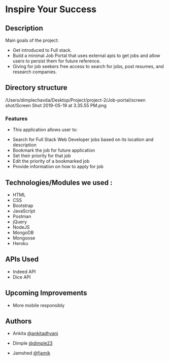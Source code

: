 # Inspire Your Success

## Description
Main goals of the project:  
* Get introduced to Full stack.
* Build a minimal Job Portal that uses external apis to get jobs and allow users to persist them for future reference.
* Giving for job seekers free access to search for jobs, post resumes, and research companies.

## Directory structure

/Users/dimplechavda/Desktop/Project/project-2/Job-portal/screen shot/Screen Shot 2019-05-19 at 3.35.55 PM.png





### Features

* This application allows user to:  

- Search for Full Stack Web Developer jobs based on its location and description 
- Bookmark the job for future application  
- Set their priority for that job  
- Edit the priority of a bookmarked job  
- Provide information on how to apply for job 


## Technologies/Modules we used :
 
- HTML
- CSS
- Bootstrap
- JavaScript
- Postman
- jQuery
- NodeJS
- MongoDB
- Mongoose
- Heroku


## APIs Used
- Indeed API
- Dice API

## Upcoming Improvements
- More mobile responsibly


## Authors
  
  *  Ankita [@ankitadhyani](https://github.com/ankitadhyani)

  * Dimple [@dimple23](https://github.com/dimple23) 
  
      
  *  Jamshed [@fjamik](https://github.com/fjamik)

